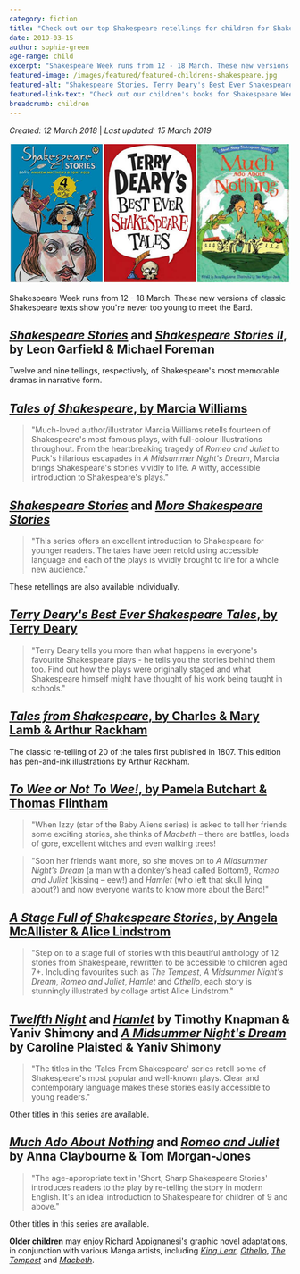 ```yaml
---
category: fiction
title: "Check out our top Shakespeare retellings for children for Shakespeare Week"
date: 2019-03-15
author: sophie-green
age-range: child
excerpt: "Shakespeare Week runs from 12 - 18 March. These new versions of classic Shakespeare texts show you're never too young to meet the Bard."
featured-image: /images/featured/featured-childrens-shakespeare.jpg
featured-alt: "Shakespeare Stories, Terry Deary's Best Ever Shakespeare Tales, Much Ado About Nothing"
featured-link-text: "Check out our children's books for Shakespeare Week."
breadcrumb: children
---
```


*Created: 12 March 2018* | *Last updated: 15 March 2019*

![Shakespeare Stories, Terry Deary's Best Ever Shakespeare Tales, Much Ado About Nothing](/images/featured/featured-childrens-shakespeare.jpg)

Shakespeare Week runs from 12 - 18 March. These new versions of classic Shakespeare texts show you're never too young to meet the Bard.

## [<cite>Shakespeare Stories</cite>](https://suffolk.spydus.co.uk/cgi-bin/spydus.exe/ENQ/OPAC/BIBENQ?BRN=18599) and [<cite>Shakespeare Stories II</cite>](https://suffolk.spydus.co.uk/cgi-bin/spydus.exe/ENQ/OPAC/BIBENQ?BRN=18604), by Leon Garfield & Michael Foreman

Twelve and nine tellings, respectively, of Shakespeare's most memorable dramas in narrative form.

## [<cite>Tales of Shakespeare</cite>, by Marcia Williams](https://suffolk.spydus.co.uk/cgi-bin/spydus.exe/ENQ/OPAC/BIBENQ?BRN=1832438)

> "Much-loved author/illustrator Marcia Williams retells fourteen of Shakespeare's most famous plays, with full-colour illustrations throughout. From the heartbreaking tragedy of <cite>Romeo and Juliet</cite> to Puck's hilarious escapades in <cite>A Midsummer Night's Dream</cite>, Marcia brings Shakespeare's stories vividly to life. A witty, accessible introduction to Shakespeare's plays."

## [<cite>Shakespeare Stories</cite>](https://suffolk.spydus.co.uk/cgi-bin/spydus.exe/ENQ/OPAC/BIBENQ?BRN=1565969) and [<cite>More Shakespeare Stories</cite>](https://suffolk.spydus.co.uk/cgi-bin/spydus.exe/ENQ/OPAC/BIBENQ?BRN=1566980)

> "This series offers an excellent introduction to Shakespeare for younger readers. The tales have been retold using accessible language and each of the plays is vividly brought to life for a whole new audience."

These retellings are also available individually.

## [<cite>Terry Deary's Best Ever Shakespeare Tales</cite>, by Terry Deary](https://suffolk.spydus.co.uk/cgi-bin/spydus.exe/ENQ/OPAC/BIBENQ?BRN=1504094)

> "Terry Deary tells you more than what happens in everyone's favourite Shakespeare plays - he tells you the stories behind them too. Find out how the plays were originally staged and what Shakespeare himself might have thought of his work being taught in schools."

## [<cite>Tales from Shakespeare</cite>, by Charles & Mary Lamb & Arthur Rackham](https://suffolk.spydus.co.uk/cgi-bin/spydus.exe/ENQ/OPAC/BIBENQ?BRN=1791699)

The classic re-telling of 20 of the tales first published in 1807. This edition has pen-and-ink illustrations by Arthur Rackham.

## [<cite>To Wee or Not To Wee!</cite>, by Pamela Butchart & Thomas Flintham](https://suffolk.spydus.co.uk/cgi-bin/spydus.exe/ENQ/OPAC/BIBENQ?BRN=1965925)

> "When Izzy (star of the Baby Aliens series) is asked to tell her friends some exciting stories, she thinks of <cite>Macbeth</cite> – there are battles, loads of gore, excellent witches and even walking trees!

> "Soon her friends want more, so she moves on to <cite>A Midsummer Night’s Dream</cite> (a man with a donkey’s head called Bottom!), <cite>Romeo and Juliet</cite> (kissing – eew!) and <cite>Hamlet</cite> (who left that skull lying about?) and now everyone wants to know more about the Bard!"

## [<cite>A Stage Full of Shakespeare Stories</cite>, by Angela McAllister & Alice Lindstrom](https://suffolk.spydus.co.uk/cgi-bin/spydus.exe/ENQ/OPAC/BIBENQ?BRN=2431258)

> "Step on to a stage full of stories with this beautiful anthology of 12 stories from Shakespeare, rewritten to be accessible to children aged 7+. Including favourites such as <cite>The Tempest</cite>, <cite>A Midsummer Night's Dream</cite>, <cite>Romeo and Juliet</cite>, <cite>Hamlet</cite> and <cite>Othello</cite>, each story is stunningly illustrated by collage artist Alice Lindstrom."

## [<cite>Twelfth Night</cite>](https://suffolk.spydus.co.uk/cgi-bin/spydus.exe/ENQ/OPAC/BIBENQ?BRN=1708864) and [<cite>Hamlet</cite>](https://suffolk.spydus.co.uk/cgi-bin/spydus.exe/ENQ/OPAC/BIBENQ?BRN=1708863) by Timothy Knapman & Yaniv Shimony and [<cite>A Midsummer Night's Dream</cite>](https://suffolk.spydus.co.uk/cgi-bin/spydus.exe/ENQ/OPAC/BIBENQ?BRN=1298113) by Caroline Plaisted & Yaniv Shimony

> "The titles in the 'Tales From Shakespeare' series retell some of Shakespeare's most popular and well-known plays. Clear and contemporary language makes these stories easily accessible to young readers."

Other titles in this series are available.

## [<cite>Much Ado About Nothing</cite>](https://suffolk.spydus.co.uk/cgi-bin/spydus.exe/ENQ/OPAC/BIBENQ?BRN=1679714) and [<cite>Romeo and Juliet</cite>](https://suffolk.spydus.co.uk/cgi-bin/spydus.exe/ENQ/OPAC/BIBENQ?BRN=1689277) by Anna Claybourne & Tom Morgan-Jones

> "The age-appropriate text in 'Short, Sharp Shakespeare Stories' introduces readers to the play by re-telling the story in modern English. It's an ideal introduction to Shakespeare for children of 9 and above."

Other titles in this series are available.

**Older children** may enjoy Richard Appignanesi's graphic novel adaptations, in conjunction with various Manga artists, including [<cite>King Lear</cite>](https://suffolk.spydus.co.uk/cgi-bin/spydus.exe/ENQ/OPAC/BIBENQ?BRN=1121925), [<cite>Othello</cite>](https://suffolk.spydus.co.uk/cgi-bin/spydus.exe/ENQ/OPAC/BIBENQ?BRN=555284), [<cite>The Tempest</cite>](https://suffolk.spydus.co.uk/cgi-bin/spydus.exe/ENQ/OPAC/BIBENQ?BRN=551538) and [<cite>Macbeth</cite>](https://suffolk.spydus.co.uk/cgi-bin/spydus.exe/ENQ/OPAC/BIBENQ?BRN=551562).
